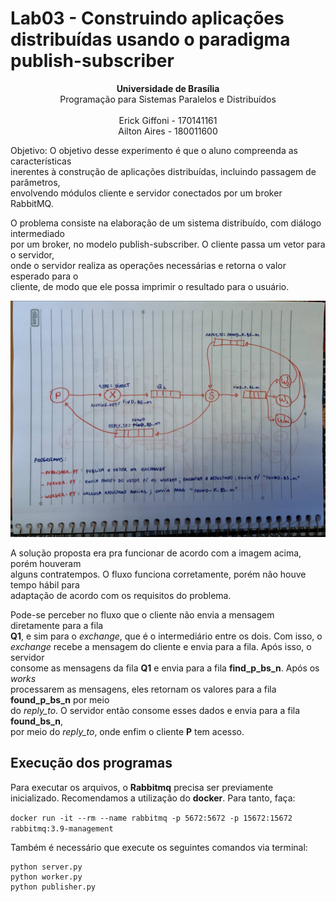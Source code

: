 # Lab03 - Construindo aplicações distribuídas usando o paradigma publish-subscriber

<p align="center">
   <b>Universidade de Brasília</b><br>
Programação para Sistemas Paralelos e Distribuídos<br>
<br>
   Erick Giffoni - 170141161<br>
   Ailton Aires  - 180011600<br>
</p>


Objetivo: O objetivo desse experimento é que o aluno compreenda as características <br>
inerentes à construção de aplicações distribuídas, incluindo passagem de parâmetros, <br>
envolvendo módulos cliente e servidor conectados por um broker RabbitMQ. <br>

O problema consiste na elaboração de um sistema distribuído, com diálogo intermediado <br>
por um broker, no modelo publish-subscriber. O cliente passa um vetor para o servidor,<br>
onde o servidor realiza as operações necessárias e retorna o valor esperado para o <br>
cliente, de modo que ele possa imprimir o resultado para o usuário. <br>

![image](https://github.com/ErickGiffoni/Programming-for-Parallel-n-Distributed-Systems/blob/1710cf1e909043c57fb9124e18a719e5ebd6df4a/brokers/rabbitMQ/lab03/photo5017050856255760786.jpg)


A solução proposta era pra funcionar de acordo com a imagem acima, porém houveram <br>
alguns contratempos. O fluxo funciona corretamente, porém não houve tempo hábil para <br>
adaptação de acordo com os requisitos do problema. <br>

Pode-se perceber no fluxo que o cliente não envia a mensagem diretamente para a fila <br>
**Q1**, e sim para o *exchange*, que é o intermediário entre os dois. Com isso, o <br>
*exchange* recebe a mensagem do cliente e envia para a fila. Após isso, o servidor <br>
consome as mensagens da fila **Q1** e envia para a fila **find_p_bs_n**. Após os *works* <br>
processarem as mensagens, eles retornam os valores para a fila **found_p_bs_n** por meio <br>
do *reply_to*. O servidor então consome esses dados e envia para a fila **found_bs_n**, <br>
por meio do *reply_to*, onde enfim o cliente **P** tem acesso. <br>


## Execução dos programas

Para executar os arquivos, o **Rabbitmq** precisa ser previamente <br>
inicializado. Recomendamos a utilização do **docker**. Para tanto, faça:<br>

```docker run -it --rm --name rabbitmq -p 5672:5672 -p 15672:15672 rabbitmq:3.9-management```


Também é necessário que execute os seguintes comandos via terminal: <br>

```
python server.py
python worker.py
python publisher.py
```
